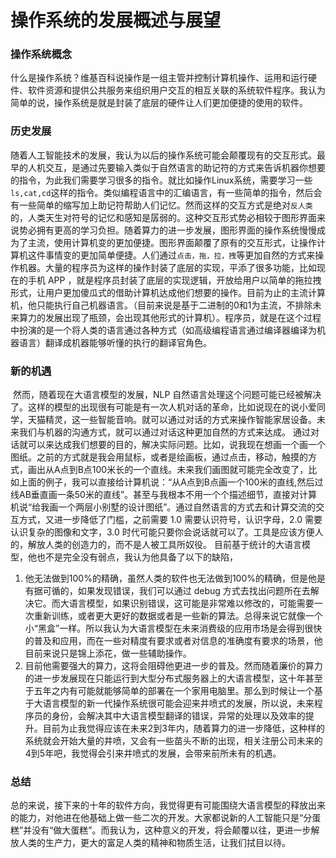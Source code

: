 # 操作系统的发展概述与展望

### 操作系统概念

什么是操作系统？维基百科说操作是一组主管并控制计算机操作、运用和运行硬件、软件资源和提供公共服务来组织用户交互的相互关联的系统软件程序。我认为简单的说，操作系统是就是封装了底层的硬件让人们更加便捷的使用的软件。

### 历史发展

​	随着人工智能技术的发展，我认为以后的操作系统可能会颠覆现有的交互形式。最早的人机交互，是通过先要输入类似于自然语言的助记符的方式来告诉机器你想要的指令，为此我们需要学习很多的指令。就比如操作Linux系统，需要学习一些`ls,cat,cd`这样的指令。类似编程语言中的汇编语言，有一些简单的指令，然后会有一些简单的缩写加上助记符帮助人们记忆。然而这样的交互方式是绝对`反人类`的，人类天生对符号的记忆和感知是孱弱的。这种交互形式势必相较于图形界面来说势必拥有更高的学习负担。
​	随着算力的进一步发展，图形界面的操作系统慢慢成为了主流，使用计算机变的更加便捷。图形界面颠覆了原有的交互形式，让操作计算机这件事情变的更加简单便捷。人们通过`点击，拖，拉，拽`等更加自然的方式来操作机器。大量的程序员为这样的操作封装了底层的实现，平添了很多功能，比如现在的手机 APP ，就是程序员封装了底层的实现逻辑，开放给用户以简单的拖拉拽形式，让用户更加傻瓜式的借助计算机达成他们想要的操作。
​	目前为止的主流计算机，他只能执行自己机器语言。（目前来说是基于二进制的0和1为主流，不排除未来算力的发展出现了瓶颈，会出现其他形式的计算机）。程序员，就是在这个过程中扮演的是一个将人类的语言通过各种方式（如高级编程语言通过编译器编译为机器语言）翻译成机器能够听懂的执行的翻译官角色。

### 新的机遇

​	然而，随着现在大语言模型的发展，NLP 自然语言处理这个问题可能已经被解决了。这样的模型的出现很有可能是有一次人机对话的革命，比如说现在的说小爱同学，天猫精灵，这一些智能音响。就可以通过对话的方式来操作智能家居设备。未来我们与机器的沟通方式，就可以通过对话这种更加自然的方式来达成。
通过对话就可以来达成我们想要的目的，解决实际问题。比如，说我现在想画一个画一个图纸。之前的方式就是我会用鼠标，或者是绘画板，通过点击，移动，触摸的方式，画出从A点到B点100米长的一个直线。未来我们画图就可能完全改变了，比如上面的例子，我可以直接给计算机说：“从A点到B点画一个100米的直线,然后过线AB垂直画一条50米的直线”。甚至与我根本不用一个个描述细节，直接对计算机说“给我画一个两层小别墅的设计图纸”。通过自然语言的方式去和计算交流的交互方式，又进一步降低了门槛，之前需要 1.0 需要认识符号，认识字母，2.0 需要认识复杂的图像和文字，3.0 时代可能只要你会说话就可以了。工具是应该方便人的，解放人类的创造力的，而不是人被工具所奴役。
目前基于统计的大语言模型，他也不是完全没有弱点，我认为他具备了以下的缺陷，

1. 他无法做到100%的精确，虽然人类的软件也无法做到100%的精确，但是他是有据可循的，如果发现错误，我们可以通过 debug 方式去找出问题所在去解决它。而大语言模型，如果识别错误，这可能是非常难以修改的，可能需要一次重新训练，或者更大更好的数据或者是一些新的算法。总得来说它就像一个小“黑盒”一样。所以我认为大语言模型在未来消费级的应用市场是会得到很快的普及和应用，而在一些对精度有要求或者对信息的准确度有要求的场景，他目前来说只是锦上添花，做一些辅助操作。
2. 目前他需要强大的算力，这将会阻碍他更进一步的普及。然而随着廉价的算力的进一步发展现在只能运行到大型分布式服务器上的大语言模型，这十年甚至于五年之内有可能就能够简单的部署在一个家用电脑里。那么到时候让一个基于大语言模型的新一代操作系统很可能会迎来井喷式的发展，所以说，未来程序员的身份，会解决其中大语言模型翻译的错误，异常的处理以及效率的提升。目前为止我觉得应该在未来2到3年内，随着算力的进一步降低，这种样的系统就会开始大量的井喷，又会有一些苗头不断的出现，相关注册公司未来的4到5年吧，我觉得会引来井喷式的发展，会带来前所未有的机遇。

### 总结

​	总的来说，接下来的十年的软件方向，我觉得更有可能围绕大语言模型的释放出来的能力，对他进在他基础上做一些二次的开发。大家都说新的人工智能只是“分蛋糕”并没有“做大蛋糕”。而我认为，这种意义的开发，将会颠覆以往，更进一步解放人类的生产力，更大的富足人类的精神和物质生活，让我们拭目以待。
